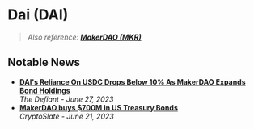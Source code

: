 # Dai (DAI)

> _Also reference: **[MakerDAO (MKR)](/DeFi/Collateralized%20Debt%20Position/MakerDAO.md)**_

## Notable News
- [**DAI's Reliance On USDC Drops Below 10% As MakerDAO Expands Bond Holdings**](https://thedefiant.io/dai-s-reliance-on-usdc-drops-below-10-as-makerdao-expands-bond-holdings)
  <br/>_The Defiant - June 27, 2023_
- [**MakerDAO buys $700M in US Treasury Bonds**](https://cryptoslate.com/makerdao-buys-700m-in-us-treasury-bonds/)
  <br/>_CryptoSlate - June 21, 2023_
